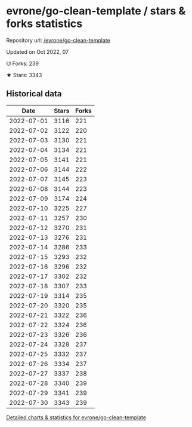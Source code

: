 # evrone/go-clean-template / stars & forks statistics

Repository url: [/evrone/go-clean-template](https://github.com/evrone/go-clean-template)

Updated on Oct 2022, 07

☋ Forks: 239

★ Stars: 3343

## Historical data
| Date | Stars | Forks |
|------|-------|-------|
| 2022-07-01 | 3116 | 221 | 
| 2022-07-02 | 3122 | 220 | 
| 2022-07-03 | 3130 | 221 | 
| 2022-07-04 | 3134 | 221 | 
| 2022-07-05 | 3141 | 221 | 
| 2022-07-06 | 3144 | 222 | 
| 2022-07-07 | 3145 | 223 | 
| 2022-07-08 | 3144 | 223 | 
| 2022-07-09 | 3174 | 224 | 
| 2022-07-10 | 3225 | 227 | 
| 2022-07-11 | 3257 | 230 | 
| 2022-07-12 | 3270 | 231 | 
| 2022-07-13 | 3276 | 231 | 
| 2022-07-14 | 3286 | 233 | 
| 2022-07-15 | 3293 | 232 | 
| 2022-07-16 | 3296 | 232 | 
| 2022-07-17 | 3302 | 232 | 
| 2022-07-18 | 3307 | 233 | 
| 2022-07-19 | 3314 | 235 | 
| 2022-07-20 | 3320 | 235 | 
| 2022-07-21 | 3322 | 236 | 
| 2022-07-22 | 3324 | 236 | 
| 2022-07-23 | 3326 | 236 | 
| 2022-07-24 | 3328 | 237 | 
| 2022-07-25 | 3332 | 237 | 
| 2022-07-26 | 3334 | 237 | 
| 2022-07-27 | 3337 | 238 | 
| 2022-07-28 | 3340 | 239 | 
| 2022-07-29 | 3341 | 239 | 
| 2022-07-30 | 3343 | 239 | 


[Detailed charts & statistics for evrone/go-clean-template](https://reviewgithub.com/rep/evrone/go-clean-template)
